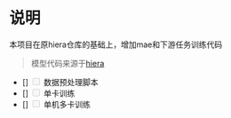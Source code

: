 # 说明
本项目在原hiera仓库的基础上，增加mae和下游任务训练代码
> 模型代码来源于[hiera](https://github.com/facebookresearch/hiera)
- [] <input type="checkbox" disabled > 数据预处理脚本
- [] <input type="checkbox" disabled > 单卡训练
- [] <input type="checkbox" disabled > 单机多卡训练